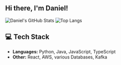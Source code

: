 ## Hi there, I'm Daniel! 

![Daniel's GitHub Stats](https://github-readme-stats.vercel.app/api?username=danieljhkim&show_icons=true&theme=github_dark)
![Top Langs](https://github-readme-stats.vercel.app/api/top-langs/?username=danieljhkim&layout=compact&theme=github_dark)

## 💻 Tech Stack
- **Languages:** Python, Java, JavaScript, TypeScript
- **Other:** React, AWS, various Databases, Kafka

